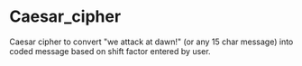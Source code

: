 # Caesar_cipher
Caesar cipher to convert "we attack at dawn!" (or any 15 char message) into coded message based on shift factor entered by user.

